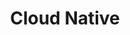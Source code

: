 ---
title: Cloud Native
keywords: Cloud Native
sidebar: framework_sidebar
permalink: cloud-native.html
toc: true
summary:
---